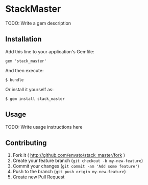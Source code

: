 # StackMaster

TODO: Write a gem description

## Installation

Add this line to your application's Gemfile:

    gem 'stack_master'

And then execute:

    $ bundle

Or install it yourself as:

    $ gem install stack_master

## Usage

TODO: Write usage instructions here

## Contributing

1. Fork it ( http://github.com/envato/stack_master/fork )
2. Create your feature branch (`git checkout -b my-new-feature`)
3. Commit your changes (`git commit -am 'Add some feature'`)
4. Push to the branch (`git push origin my-new-feature`)
5. Create new Pull Request
